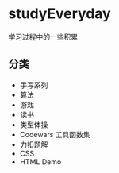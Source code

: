 # studyEveryday

学习过程中的一些积累

## 分类

- 手写系列
- 算法
- 游戏
- 读书
- 类型体操
- Codewars 工具函数集
- 力扣题解
- CSS
- HTML Demo
